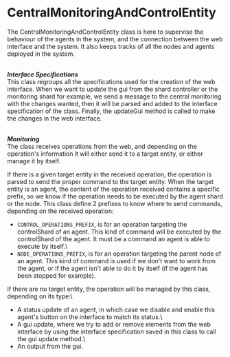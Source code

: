 # CentralMonitoringAndControlEntity

The CentralMonitoringAndControlEntity class is here to supervise the behaviour of the agents in the system, and the connection between the web interface and the system. It also keeps tracks of all the nodes and agents deployed in the system.

\
***Interface Specifications***\
This class regroups all the specifications used for the creation of the web interface. When we want to update the gui from the shard controller or the monitoring shard for example, we send a message to the central monitoring with the changes wanted, then it will be parsed and added to the interface specification of the class. Finally, the updateGui method is called to make the changes in the web interface.

\
***Monitoring***\
The class receives operations from the web, and depending on the operation's information it will either send it to a target entity, or either manage it by itself.

If there is a given target entity in the received operation, the operation is parsed to send the proper command to the target entity.
When the target entity is an agent, the content of the operation received contains a specific prefix, so we know if the operation needs to be executed by the agent shard or the node.
This class define 2 prefixes to know where to send commands, depending on the received operation:

- ``CONTROL_OPERATIONS_PREFIX``, is for an operation targeting the controlShard of an agent. This kind of command will be executed by the controlShard of the agent. It must be a command an agent is able to execute by itself.\
- ``NODE_OPERATIONS_PREFIX``, is for an operation targeting the parent node of an agent. This kind of command is used if we don't want to work from the agent, or if the agent isn't able to do it by itself (if the agent has been stopped for example).

If there are no target entity, the operation will be managed by this class, depending on its type:\
- A status update of an agent, in which case we disable and enable this agent's button on the interface to match its status.\
- A gui update, where we try to add or remove elements from the web interface by using the interface specification saved in this class to call the gui update method.\
- An output from the gui.

 